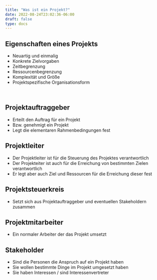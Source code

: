 ```yaml
---
title: "Was ist ein Projekt?"
date: 2022-08-24T23:02:36-06:00
draft: false
type: docs
---
```



## Eigenschaften eines Projekts
- Neuartig und einmalig
- Konkrete Zielvorgaben
- Zeitbegrenzung
- Ressourcenbegrenzung
- Komplexität und Größe
- Projektspezifische Organisationsform

<br>

## Projektauftraggeber
- Erteilt den Auftrag für ein Projekt
- Bzw. genehmigt ein Projekt
- Legt die elementaren Rahmenbedingungen fest

## Projektleiter
- Der Projektleiter ist für die Steuerung des Projektes verantwortlich
- Der Projekteiter ist auch für die Erreichung von bestimmten Zielen verantwortlich
- Er legt aber auch Ziel und Ressourcen für die Erreichung dieser fest

## Projektsteuerkreis
- Setzt sich aus Projektauftraggeber und eventuellen Stakeholdern zusammen

## Projektmitarbeiter
- Ein normaler Arbeiter der das Projekt umsetzt

## Stakeholder
- Sind die Personen die Anspruch auf ein Projekt haben
- Sie wollen bestimmte Dinge im Projekt umgesetzt haben
- Sie haben Interessen / sind Interessenvertreter 
